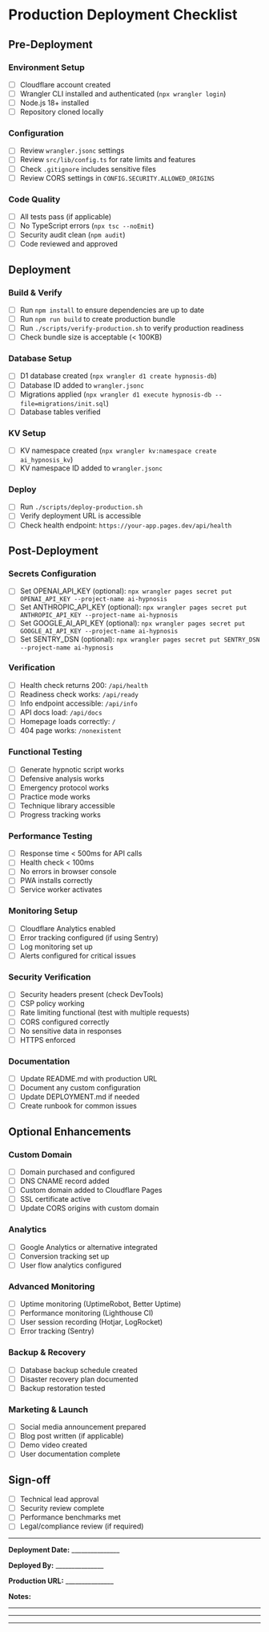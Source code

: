 # Production Deployment Checklist

## Pre-Deployment

### Environment Setup
- [ ] Cloudflare account created
- [ ] Wrangler CLI installed and authenticated (`npx wrangler login`)
- [ ] Node.js 18+ installed
- [ ] Repository cloned locally

### Configuration
- [ ] Review `wrangler.jsonc` settings
- [ ] Review `src/lib/config.ts` for rate limits and features
- [ ] Check `.gitignore` includes sensitive files
- [ ] Review CORS settings in `CONFIG.SECURITY.ALLOWED_ORIGINS`

### Code Quality
- [ ] All tests pass (if applicable)
- [ ] No TypeScript errors (`npx tsc --noEmit`)
- [ ] Security audit clean (`npm audit`)
- [ ] Code reviewed and approved

## Deployment

### Build & Verify
- [ ] Run `npm install` to ensure dependencies are up to date
- [ ] Run `npm run build` to create production bundle
- [ ] Run `./scripts/verify-production.sh` to verify production readiness
- [ ] Check bundle size is acceptable (< 100KB)

### Database Setup
- [ ] D1 database created (`npx wrangler d1 create hypnosis-db`)
- [ ] Database ID added to `wrangler.jsonc`
- [ ] Migrations applied (`npx wrangler d1 execute hypnosis-db --file=migrations/init.sql`)
- [ ] Database tables verified

### KV Setup
- [ ] KV namespace created (`npx wrangler kv:namespace create ai_hypnosis_kv`)
- [ ] KV namespace ID added to `wrangler.jsonc`

### Deploy
- [ ] Run `./scripts/deploy-production.sh`
- [ ] Verify deployment URL is accessible
- [ ] Check health endpoint: `https://your-app.pages.dev/api/health`

## Post-Deployment

### Secrets Configuration
- [ ] Set OPENAI_API_KEY (optional): `npx wrangler pages secret put OPENAI_API_KEY --project-name ai-hypnosis`
- [ ] Set ANTHROPIC_API_KEY (optional): `npx wrangler pages secret put ANTHROPIC_API_KEY --project-name ai-hypnosis`
- [ ] Set GOOGLE_AI_API_KEY (optional): `npx wrangler pages secret put GOOGLE_AI_API_KEY --project-name ai-hypnosis`
- [ ] Set SENTRY_DSN (optional): `npx wrangler pages secret put SENTRY_DSN --project-name ai-hypnosis`

### Verification
- [ ] Health check returns 200: `/api/health`
- [ ] Readiness check works: `/api/ready`
- [ ] Info endpoint accessible: `/api/info`
- [ ] API docs load: `/api/docs`
- [ ] Homepage loads correctly: `/`
- [ ] 404 page works: `/nonexistent`

### Functional Testing
- [ ] Generate hypnotic script works
- [ ] Defensive analysis works
- [ ] Emergency protocol works
- [ ] Practice mode works
- [ ] Technique library accessible
- [ ] Progress tracking works

### Performance Testing
- [ ] Response time < 500ms for API calls
- [ ] Health check < 100ms
- [ ] No errors in browser console
- [ ] PWA installs correctly
- [ ] Service worker activates

### Monitoring Setup
- [ ] Cloudflare Analytics enabled
- [ ] Error tracking configured (if using Sentry)
- [ ] Log monitoring set up
- [ ] Alerts configured for critical issues

### Security Verification
- [ ] Security headers present (check DevTools)
- [ ] CSP policy working
- [ ] Rate limiting functional (test with multiple requests)
- [ ] CORS configured correctly
- [ ] No sensitive data in responses
- [ ] HTTPS enforced

### Documentation
- [ ] Update README.md with production URL
- [ ] Document any custom configuration
- [ ] Update DEPLOYMENT.md if needed
- [ ] Create runbook for common issues

## Optional Enhancements

### Custom Domain
- [ ] Domain purchased and configured
- [ ] DNS CNAME record added
- [ ] Custom domain added to Cloudflare Pages
- [ ] SSL certificate active
- [ ] Update CORS origins with custom domain

### Analytics
- [ ] Google Analytics or alternative integrated
- [ ] Conversion tracking set up
- [ ] User flow analytics configured

### Advanced Monitoring
- [ ] Uptime monitoring (UptimeRobot, Better Uptime)
- [ ] Performance monitoring (Lighthouse CI)
- [ ] User session recording (Hotjar, LogRocket)
- [ ] Error tracking (Sentry)

### Backup & Recovery
- [ ] Database backup schedule created
- [ ] Disaster recovery plan documented
- [ ] Backup restoration tested

### Marketing & Launch
- [ ] Social media announcement prepared
- [ ] Blog post written (if applicable)
- [ ] Demo video created
- [ ] User documentation complete

## Sign-off

- [ ] Technical lead approval
- [ ] Security review complete
- [ ] Performance benchmarks met
- [ ] Legal/compliance review (if required)

---

**Deployment Date:** _______________

**Deployed By:** _______________

**Production URL:** _______________

**Notes:**
_______________________________________________
_______________________________________________
_______________________________________________

